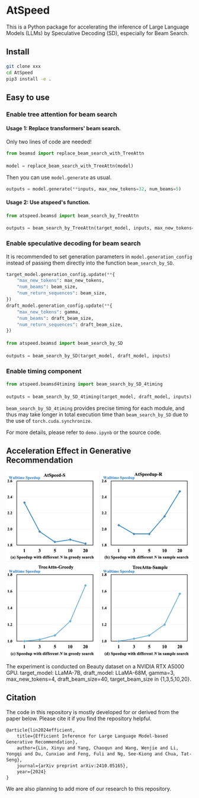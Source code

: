 # AtSpeed
This is a Python package for accelerating the inference of Large Language Models (LLMs) by Speculative Decoding (SD), especially for Beam Search.


## Install
```bash
git clone xxx
cd AtSpeed
pip3 install -e .
```

## Easy to use

### Enable tree attention for beam search

#### Usage 1: Replace transformers' beam search.
Only two lines of code are needed!
```python
from beamsd import replace_beam_search_with_TreeAttn

model = replace_beam_search_with_TreeAttn(model)
```
Then you can use `model.generate` as usual.
```python
outputs = model.generate(**inputs, max_new_tokens=32, num_beams=5)
```

#### Usage 2: Use atspeed's function.
```python
from atspeed.beamsd import beam_search_by_TreeAttn

outputs = beam_search_by_TreeAttn(target_model, inputs, max_new_tokens=32, beam_size=5)
```

### Enable speculative decoding for beam search
It is recommended to set generation parameters in `model.generation_config` instead of passing them directly into the function `beam_search_by_SD`.

```python
target_model.generation_config.update(**{
    "max_new_tokens": max_new_tokens,
    "num_beams": beam_size,
    "num_return_sequences": beam_size,
})
draft_model.generation_config.update(**{
    "max_new_tokens": gamma,
    "num_beams": draft_beam_size,
    "num_return_sequences": draft_beam_size,
})

from atspeed.beamsd import beam_search_by_SD

outputs = beam_search_by_SD(target_model, draft_model, inputs)
```

### Enable timing component
```python
from atspeed.beamsd4timing import beam_search_by_SD_4timing

outputs = beam_search_by_SD_4timing(target_model, draft_model, inputs)
```
`beam_search_by_SD_4timing` provides precise timing for each module, and thus may take longer in total execution time than `beam_search_by_SD` due to the use of `torch.cuda.synchronize`.

For more details, please refer to `demo.ipynb` or the source code.

## Acceleration Effect in Generative Recommendation
![](image.png)

The experiment is conducted on Beauty dataset on a NVIDIA RTX A5000 GPU. target_model: LLaMA-7B, draft_model: LLaMA-68M, gamma=3, max_new_tokens=4, draft_beam_size=40, target_beam_size in {1,3,5,10,20}.

## Citation
The code in this repository is mostly developed for or derived from the paper below.
Please cite it if you find the repository helpful.

```
@article{lin2024efficient,
    title={Efficient Inference for Large Language Model-based Generative Recommendation},
    author={Lin, Xinyu and Yang, Chaoqun and Wang, Wenjie and Li, Yongqi and Du, Cunxiao and Feng, Fuli and Ng, See-Kiong and Chua, Tat-Seng},
    journal={arXiv preprint arXiv:2410.05165},
    year={2024}
}
```

We are also planning to add more of our research to this repository.